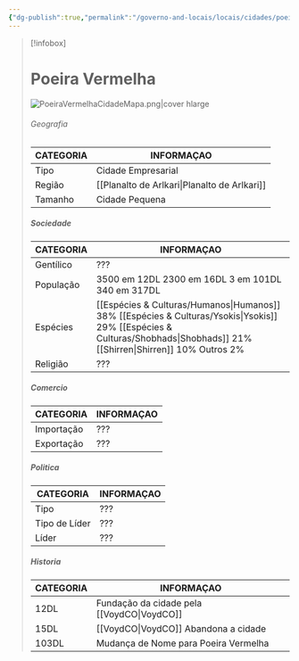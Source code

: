 ```yaml
---
{"dg-publish":true,"permalink":"/governo-and-locais/locais/cidades/poeira-vermelha/"}
---
```


> [!infobox]
> # Poeira Vermelha
> ![PoeiraVermelhaCidadeMapa.png|cover hlarge](/img/user/Assets/PoeiraVermelhaCidadeMapa.png)
> ###### Geografia
> | CATEGORIA | INFORMAÇAO |
> | ---- | ---- |
> | Tipo | Cidade Empresarial |
> | Região | [[Planalto de Arlkari\|Planalto de Arlkari]] |
> | Tamanho | Cidade Pequena |
> 
> ##### Sociedade
> | CATEGORIA | INFORMAÇAO |
> | ---- | ---- |
> | Gentílico | ??? |
> | População | 3500 em 12DL        2300 em 16DL          3 em 101DL          340 em 317DL |
> | Espécies | [[Espécies & Culturas/Humanos\|Humanos]] 38%     [[Espécies & Culturas/Ysokis\|Ysokis]] 29%      [[Espécies & Culturas/Shobhads\|Shobhads]] 21%     [[Shirren\|Shirren]] 10%     Outros 2%  |
> | Religião | ??? |
>
> ##### Comercio
> | CATEGORIA | INFORMAÇAO |
> | ---- | ---- |
> | Importação | ??? |
> | Exportação | ???  |
> 
>  ##### Politica
> | CATEGORIA | INFORMAÇAO |
> | ---- | ---- |
> | Tipo | ??? |
> | Tipo de Líder | ???  |
> | Líder | ???  |
> 
>  ##### Historia
> | CATEGORIA | INFORMAÇAO |
> | ---- | ---- |
> | 12DL | Fundação da cidade pela [[VoydCO\|VoydCO]]|
> | 15DL | [[VoydCO\|VoydCO]] Abandona a cidade |
> | 103DL | Mudança de Nome para Poeira Vermelha |


